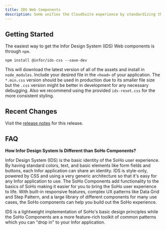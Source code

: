 ```yaml
---
title: IDS Web Components
description: SoHo unifies the CloudSuite experience by standardizing the universal design elements like colors, text, and buttons. Infor Design System is a simple CSS library to help implement SoHo design principles with easy-to-follow and easy-to-implement rules and code.
---
```


## Getting Started

The easiest way to get the Infor Design System (IDS) Web components is through `npm`.

```
npm install @infor/ids-css --save-dev
```

This will download the latest version of all of the assets and install in `node_modules`. Include your desired file in the `<head>` of your application. The `*.min.css` version should be used in production due to its smaller file size but the `.css` version might be better in development for any necessary debugging. Also we recommend using the provided `ids-reset.css` for the more consistent styling.

## Recent Changes

Visit the [release notes](./release-notes.html) for this release.

## FAQ

**How Infor Design System Is Different than SoHo Components?**

Infor Design System (IDS) is the basic identity of the SoHo user experience. By having standard colors, text, and basic elements like form fields and buttons, each Infor application can share an identity. IDS is style-only, powered by CSS and using a very generic architecture so that it's easy for any Infor application to use. The SoHo Components add functionality to the basics of SoHo making it easier for you to bring the SoHo user experience to life. With built-in responsive features, complex UX patterns like Data Grid and Step Pattern, and a large library of different components for many use cases, the SoHo components can help you build out the SoHo experience.

IDS is a lightweight implementation of SoHo's basic design principles while the SoHo Components are a more feature-rich toolkit of common patterns which you can "drop in" to your Infor application.
